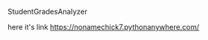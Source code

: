 StudentGradesAnalyzer

here it's link
<a href="https://nonamechick7.pythonanywhere.com/">https://nonamechick7.pythonanywhere.com/</a> 
